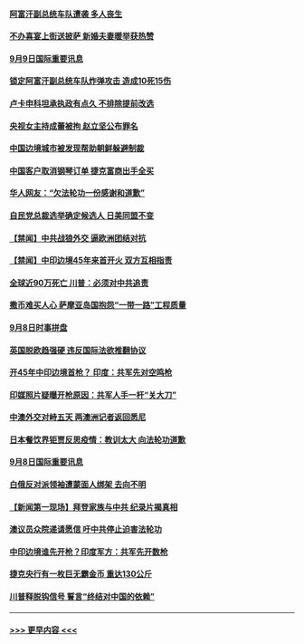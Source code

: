 #### [阿富汗副总统车队遭袭 多人丧生](../pages/prog202/a102936783.md?t=09091851) 
#### [不办喜宴上街送披萨 新婚夫妻暖举获热赞](../pages/prog202/a102936715.md?t=09091851) 
#### [9月9日国际重要讯息](../pages/prog202/a102936721.md?t=09091851) 
#### [锁定阿富汗副总统车队炸弹攻击 造成10死15伤](../pages/prog202/a102936738.md?t=09091851) 
#### [卢卡申科坦承执政有点久 不排除提前改选](../pages/prog202/a102936602.md?t=09091851) 
#### [央视女主持成蕾被拘 赵立坚公布罪名](../pages/prog202/a102936616.md?t=09091851) 
#### [中国边境城市被发现帮助朝鲜躲避制裁](../pages/prog202/a102936584.md?t=09091851) 
#### [中国客户取消钢琴订单 捷克富商出手全买](../pages/prog202/a102936556.md?t=09091851) 
#### [华人网友：“欠法轮功一份感谢和道歉”](../pages/prog202/a102936564.md?t=09091851) 
#### [自民党总裁选举确定候选人 日美同盟不变](../pages/prog202/a102936204.md?t=09091851) 
#### [【禁闻】中共战狼外交 逼欧洲团结对抗](../pages/prog202/a102936363.md?t=09091851) 
#### [【禁闻】中印边境45年来首开火 双方互相指责](../pages/prog202/a102936359.md?t=09091851) 
#### [全球近90万死亡 川普：必须对中共追责](../pages/prog202/a102936196.md?t=09091851) 
#### [撒币难买人心 萨摩亚岛国抱怨“一带一路”工程质量](../pages/prog202/a102936325.md?t=09091851) 
#### [9月8日时事拼盘](../pages/prog202/a102936323.md?t=09091851) 
#### [英国脱欧趋强硬 违反国际法欲推翻协议](../pages/prog202/a102936319.md?t=09091851) 
#### [开45年中印边境首枪？ 印度：共军先对空鸣枪](../pages/prog202/a102936263.md?t=09091851) 
#### [印媒照片疑曝开枪原因：共军人手一杆“关大刀”](../pages/prog202/a102936239.md?t=09091851) 
#### [中澳外交对峙五天 两澳洲记者返回悉尼](../pages/prog202/a102936190.md?t=09091851) 
#### [日本餐饮界钜贾反思疫情：教训太大 向法轮功道歉](../pages/prog202/a102936024.md?t=09091851) 
#### [9月8日国际重要讯息](../pages/prog202/a102935972.md?t=09091851) 
#### [白俄反对派领袖遭蒙面人绑架 去向不明](../pages/prog202/a102935915.md?t=09091851) 
#### [【新闻第一现场】拜登家族与中共 纪录片揭真相](../pages/prog202/a102935925.md?t=09091851) 
#### [澳议员众院递请愿信 吁中共停止迫害法轮功](../pages/prog202/a102935910.md?t=09091851) 
#### [中印边境谁先开枪？印度军方：共军先开数枪](../pages/prog202/a102935893.md?t=09091851) 
#### [捷克央行有一枚巨无霸金币 重达130公斤](../pages/prog202/a102935881.md?t=09091851) 
#### [川普释脱钩信号 誓言“终结对中国的依赖”](../pages/prog202/a102935876.md?t=09091851) 

----
#### [ >>> 更早内容 <<< ](../indexes/prog202-earlier.md)
